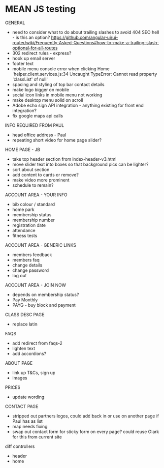 # MEAN JS testing

GENERAL
- need to consider what to do about trailing slashes to avoid 404 SEO hell - is this an option? https://github.com/angular-ui/ui-router/wiki/Frequently-Asked-Questions#how-to-make-a-trailing-slash-optional-for-all-routes
- 302 redirect rules - express?
- hook up email server
- footer text
- mobile menu console error when clicking Home 'helper.client.services.js:34 Uncaught TypeError: Cannot read property 'classList' of null'
- spacing and styling of top bar contact details
- make logo bigger on mobile
- social icon links in mobile menu not working
- make desktop menu solid on scroll
- Adobe echo sign API integration - anything existing for front end integration?
- fix google maps api calls

INFO REQUIRED FROM PAUL
- head office address - Paul
- repeating short video for home page slider?

HOME PAGE - JB
- take top header section from index-header-v3.html
- move slider text into boxes so that background pics can be lighter?
- sort about section
- add content to cards or remove?
- make video more prominent
- schedule to remain?


ACCOUNT AREA - YOUR INFO
- bib colour / standard
- home park
- membership status
- membership number
- registration date
- attendance
- fitness tests

ACCOUNT AREA - GENERIC LINKS
- members feedback
- members faq
- change details
- change password
- log out

ACCOUNT AREA - JOIN NOW
- depends on membership status?
- Pay Monthly
- PAYG - buy block and payment

CLASS DESC PAGE
- replace latin

FAQS
- add redirect from faqs-2
- lighten text
- add accordions?

ABOUT PAGE
- link up T&Cs, sign up
- images

PRICES
- update wording


CONTACT PAGE
- stripped out partners logos, could add back in or use on another page if Paul has as list
- map needs fixing
- swap out contact form for sticky form on every page? could reuse Olark for this from current site


diff controllers
- header
- home
